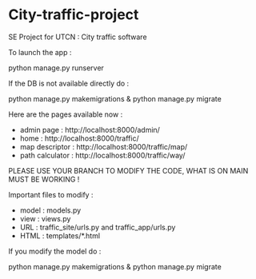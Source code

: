 # City-traffic-project
SE Project for UTCN : City traffic software


To launch the app :

python manage.py runserver


If the DB is not available directly do :

python manage.py makemigrations & 
python manage.py migrate


Here are the pages available now :
- admin page : http://localhost:8000/admin/
- home : http://localhost:8000/traffic/
- map descriptor : http://localhost:8000/traffic/map/
- path calculator : http://localhost:8000/traffic/way/


PLEASE USE YOUR BRANCH TO MODIFY THE CODE, WHAT IS ON MAIN MUST BE WORKING !

Important files to modify : 
- model : models.py
- view : views.py
- URL : traffic_site/urls.py and traffic_app/urls.py
- HTML : templates/*.html


If you modify the model do :

python manage.py makemigrations & 
python manage.py migrate
